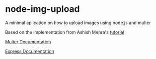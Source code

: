 # node-img-upload
A minimal aplication on how to upload images using node.js and multer


Based on the implementation from Ashish Mehra's [tutorial](https://www.youtube.com/watch?v=sMnqnvW81to)

[Multer Documentation](https://www.npmjs.com/package/multer)

[Express Documentation](https://expressjs.com/)
